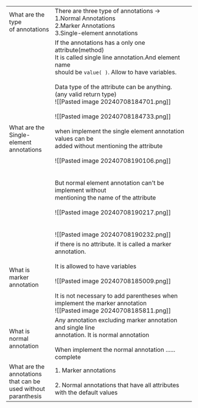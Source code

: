 
|                                                                             |                                                                                                                                                                                                                                                                                                                                                                                                                                                                                                                                                                                                                                                                                                   |
| --------------------------------------------------------------------------- | ------------------------------------------------------------------------------------------------------------------------------------------------------------------------------------------------------------------------------------------------------------------------------------------------------------------------------------------------------------------------------------------------------------------------------------------------------------------------------------------------------------------------------------------------------------------------------------------------------------------------------------------------------------------------------------------------- |
| What are the type<br>of annotations                                         | There are three type of annotations -><br>1.Normal Annotations<br>2.Marker Annotations<br>3.Single-element annotations                                                                                                                                                                                                                                                                                                                                                                                                                                                                                                                                                                            |
| What are the <br>Single-element<br>annotations                              | If the annotations has a only one attribute(method)<br>It is called single line annotation.And element name<br>should be `value( )`. Allow to have variables.<br><br>Data type of the attribute can be anything.<br>(any valid return type)<br>![[Pasted image 20240708184701.png]]<br><br>![[Pasted image 20240708184733.png]]<br><br>when implement the single element annotation values can be <br>added without mentioning the attribute<br><br>![[Pasted image 20240708190106.png]]<br><br><br>But normal element annotation can't be implement without <br>mentioning the name of the attribute<br><br>![[Pasted image 20240708190217.png]]<br><br><br>![[Pasted image 20240708190232.png]] |
| What is marker<br>annotation                                                | if there is no attribute. It is called a marker annotation.<br><br>It is allowed to have variables<br><br>![[Pasted image 20240708185009.png]]<br><br>It is not necessary to add parentheses when implement the marker annotation<br>![[Pasted image 20240708185811.png]]                                                                                                                                                                                                                                                                                                                                                                                                                         |
| What is normal<br>annotation                                                | Any annotation excluding marker annotation and single line <br>annotation. It is normal annotation<br><br>When  implement the normal annotation ...... complete                                                                                                                                                                                                                                                                                                                                                                                                                                                                                                                                   |
| What are the <br>annotations <br>that can be<br>used without<br>paranthesis | 1. Marker annotations<br><br>2. Normal annotations that have all attributes with the default values  <br>                                                                                                                                                                                                                                                                                                                                                                                                                                                                                                                                                                                         |

